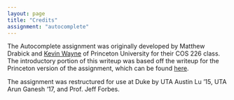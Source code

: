 ```yaml
---
layout: page
title: "Credits"
assignment: "autocomplete"
---
```


The Autocomplete assignment was originally developed by Matthew Drabick and [Kevin Wayne](https://www.cs.princeton.edu/~wayne/contact/) of Princeton University for their COS 226 class. The introductory portion of this writeup was based off the writeup for the Princeton version of the assignment, which can be found [here](http://www.cs.princeton.edu/courses/archive/fall13/cos226/assignments/autocomplete.html). 

The assignment was restructured for use at Duke by UTA Austin Lu ’15, UTA
Arun Ganesh ‘17, and Prof. Jeff Forbes. 
